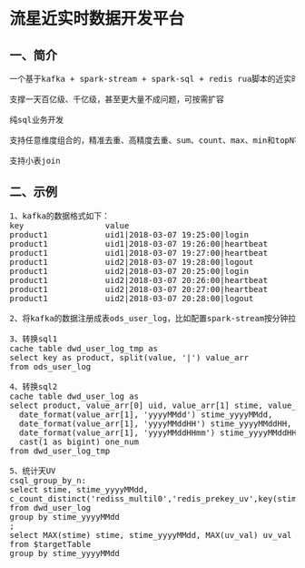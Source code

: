 流星近实时数据开发平台
===================

一、简介
---------------------
<pre>
一个基于kafka + spark-stream + spark-sql + redis rua脚本的近实时计算平台

支撑一天百亿级、千亿级，甚至更大量不成问题，可按需扩容

纯sql业务开发

支持任意维度组合的，精准去重、高精度去重、sum、count、max、min和topN等

支持小表join
</pre>

二、示例
---------------------
<pre>
1、kafka的数据格式如下：
key                 value
product1            uid1|2018-03-07 19:25:00|login
product1            uid1|2018-03-07 19:26:00|heartbeat
product1            uid1|2018-03-07 19:27:00|heartbeat
product1            uid2|2018-03-07 19:28:00|logout
product1            uid2|2018-03-07 20:25:00|login
product1            uid2|2018-03-07 20:26:00|heartbeat
product1            uid2|2018-03-07 20:27:00|heartbeat
product1            uid2|2018-03-07 20:28:00|logout

2、将kafka的数据注册成表ods_user_log，比如配置spark-stream按分钟拉取

3、转换sql1
cache table dwd_user_log_tmp as
select key as product, split(value, '|') value_arr
from ods_user_log

4、转换sql2
cache table dwd_user_log as
select product, value_arr[0] uid, value_arr[1] stime, value_arr[2] action,
  date_format(value_arr[1], 'yyyyMMdd') stime_yyyyMMdd, 
  date_format(value_arr[1], 'yyyyMMddHH') stime_yyyyMMddHH, 
  date_format(value_arr[1], 'yyyyMMddHHmm') stime_yyyyMMddHHmm,
  cast(1 as bigint) one_num
from dwd_user_log_tmp

5、统计天UV
csql_group_by_n:
select stime, stime_yyyyMMdd,
c_count_distinct('rediss_multil0','redis_prekey_uv',key(stime_yyyyMMdd),value(uid),5000,${DateUtils2.expireAtDay(1, 1, 30)},0) uv_val
from dwd_user_log
group by stime_yyyyMMdd
;
select MAX(stime) stime, stime_yyyyMMdd, MAX(uv_val) uv_val
from $targetTable
group by stime_yyyyMMdd

</pre>